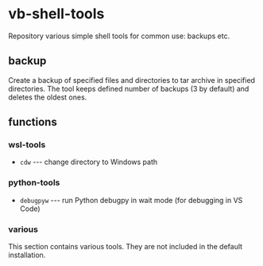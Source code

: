 # vb-shell-tools

Repository various simple shell tools for common use: backups etc.

## backup

Create a backup of specified files and directories to tar archive
in specified directories. The tool keeps defined number of backups
(3 by default) and deletes the oldest ones.

## functions

### wsl-tools

* `cdw` --- change directory to Windows path

### python-tools

* `debugpyw` --- run Python debugpy in wait mode (for debugging in VS Code)

### various

This section contains various tools. They are not included in the default
installation.
